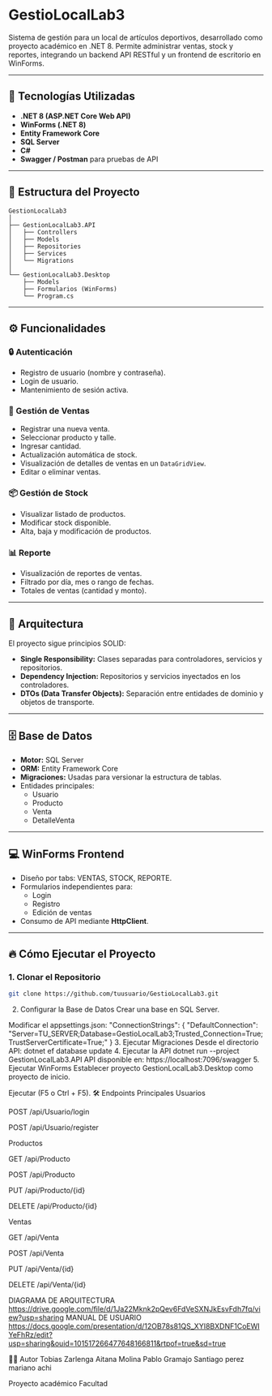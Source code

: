 # GestioLocalLab3

Sistema de gestión para un local de artículos deportivos, desarrollado como proyecto académico en .NET 8. Permite administrar ventas, stock y reportes, integrando un backend API RESTful y un frontend de escritorio en WinForms.

---

## 🚀 Tecnologías Utilizadas

- **.NET 8 (ASP.NET Core Web API)**
- **WinForms (.NET 8)**
- **Entity Framework Core**
- **SQL Server**
- **C#**
- **Swagger / Postman** para pruebas de API

---

## 📂 Estructura del Proyecto


```text
GestionLocalLab3
│
├── GestionLocalLab3.API
│   ├── Controllers
│   ├── Models
│   ├── Repositories
│   ├── Services
│   └── Migrations
│
└── GestionLocalLab3.Desktop
    ├── Models
    ├── Formularios (WinForms)
    └── Program.cs
```





---

## ⚙️ Funcionalidades

### 🔒 Autenticación

- Registro de usuario (nombre y contraseña).
- Login de usuario.
- Mantenimiento de sesión activa.

### 🛒 Gestión de Ventas

- Registrar una nueva venta.
- Seleccionar producto y talle.
- Ingresar cantidad.
- Actualización automática de stock.
- Visualización de detalles de ventas en un `DataGridView`.
- Editar o eliminar ventas.

### 📦 Gestión de Stock

- Visualizar listado de productos.
- Modificar stock disponible.
- Alta, baja y modificación de productos.

### 📊 Reporte

- Visualización de reportes de ventas.
- Filtrado por día, mes o rango de fechas.
- Totales de ventas (cantidad y monto).

---

## 🔗 Arquitectura

El proyecto sigue principios SOLID:

- **Single Responsibility:** Clases separadas para controladores, servicios y repositorios.
- **Dependency Injection:** Repositorios y servicios inyectados en los controladores.
- **DTOs (Data Transfer Objects):** Separación entre entidades de dominio y objetos de transporte.

---

## 🗄️ Base de Datos

- **Motor:** SQL Server
- **ORM:** Entity Framework Core
- **Migraciones:** Usadas para versionar la estructura de tablas.
- Entidades principales:
  - Usuario
  - Producto
  - Venta
  - DetalleVenta

---

## 💻 WinForms Frontend

- Diseño por tabs: VENTAS, STOCK, REPORTE.
- Formularios independientes para:
  - Login
  - Registro
  - Edición de ventas
- Consumo de API mediante **HttpClient**.

---

## 🔥 Cómo Ejecutar el Proyecto

### 1. Clonar el Repositorio

```bash
git clone https://github.com/tuusuario/GestioLocalLab3.git

```
2. Configurar la Base de Datos
Crear una base en SQL Server.

Modificar el appsettings.json:
"ConnectionStrings": {
  "DefaultConnection": "Server=TU_SERVER;Database=GestioLocalLab3;Trusted_Connection=True;TrustServerCertificate=True;"
}
3. Ejecutar Migraciones
Desde el directorio API:
dotnet ef database update
4. Ejecutar la API
dotnet run --project GestionLocalLab3.API
API disponible en:
https://localhost:7096/swagger
5. Ejecutar WinForms
Establecer proyecto GestionLocalLab3.Desktop como proyecto de inicio.

Ejecutar (F5 o Ctrl + F5).
🛠️ Endpoints Principales
Usuarios

POST /api/Usuario/login

POST /api/Usuario/register

Productos

GET /api/Producto

POST /api/Producto

PUT /api/Producto/{id}

DELETE /api/Producto/{id}

Ventas

GET /api/Venta

POST /api/Venta

PUT /api/Venta/{id}

DELETE /api/Venta/{id}

DIAGRAMA DE ARQUITECTURA
https://drive.google.com/file/d/1Ja22Mknk2pQev6FdVeSXNJkEsvFdh7fq/view?usp=sharing
MANUAL DE USUARIO
https://docs.google.com/presentation/d/12OB78s81QS_XYI8BXDNF1CoEWIYeFhRz/edit?usp=sharing&ouid=101517266477648166811&rtpof=true&sd=true

👨‍💻 Autor
Tobias Zarlenga
Aitana Molina
Pablo Gramajo
Santiago perez
mariano achi

Proyecto académico Facultad

